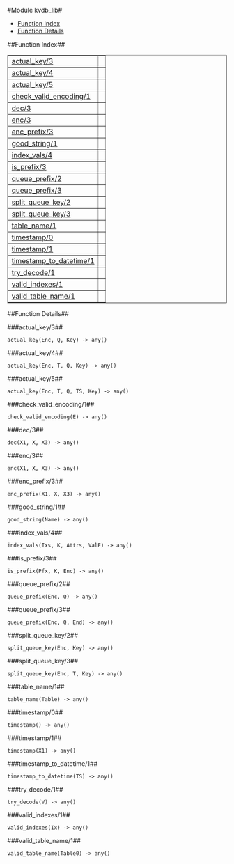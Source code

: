 

#Module kvdb_lib#
* [Function Index](#index)
* [Function Details](#functions)


<a name="index"></a>

##Function Index##


<table width="100%" border="1" cellspacing="0" cellpadding="2" summary="function index"><tr><td valign="top"><a href="#actual_key-3">actual_key/3</a></td><td></td></tr><tr><td valign="top"><a href="#actual_key-4">actual_key/4</a></td><td></td></tr><tr><td valign="top"><a href="#actual_key-5">actual_key/5</a></td><td></td></tr><tr><td valign="top"><a href="#check_valid_encoding-1">check_valid_encoding/1</a></td><td></td></tr><tr><td valign="top"><a href="#dec-3">dec/3</a></td><td></td></tr><tr><td valign="top"><a href="#enc-3">enc/3</a></td><td></td></tr><tr><td valign="top"><a href="#enc_prefix-3">enc_prefix/3</a></td><td></td></tr><tr><td valign="top"><a href="#good_string-1">good_string/1</a></td><td></td></tr><tr><td valign="top"><a href="#index_vals-4">index_vals/4</a></td><td></td></tr><tr><td valign="top"><a href="#is_prefix-3">is_prefix/3</a></td><td></td></tr><tr><td valign="top"><a href="#queue_prefix-2">queue_prefix/2</a></td><td></td></tr><tr><td valign="top"><a href="#queue_prefix-3">queue_prefix/3</a></td><td></td></tr><tr><td valign="top"><a href="#split_queue_key-2">split_queue_key/2</a></td><td></td></tr><tr><td valign="top"><a href="#split_queue_key-3">split_queue_key/3</a></td><td></td></tr><tr><td valign="top"><a href="#table_name-1">table_name/1</a></td><td></td></tr><tr><td valign="top"><a href="#timestamp-0">timestamp/0</a></td><td></td></tr><tr><td valign="top"><a href="#timestamp-1">timestamp/1</a></td><td></td></tr><tr><td valign="top"><a href="#timestamp_to_datetime-1">timestamp_to_datetime/1</a></td><td></td></tr><tr><td valign="top"><a href="#try_decode-1">try_decode/1</a></td><td></td></tr><tr><td valign="top"><a href="#valid_indexes-1">valid_indexes/1</a></td><td></td></tr><tr><td valign="top"><a href="#valid_table_name-1">valid_table_name/1</a></td><td></td></tr></table>


<a name="functions"></a>

##Function Details##

<a name="actual_key-3"></a>

###actual_key/3##


`actual_key(Enc, Q, Key) -> any()`

<a name="actual_key-4"></a>

###actual_key/4##


`actual_key(Enc, T, Q, Key) -> any()`

<a name="actual_key-5"></a>

###actual_key/5##


`actual_key(Enc, T, Q, TS, Key) -> any()`

<a name="check_valid_encoding-1"></a>

###check_valid_encoding/1##


`check_valid_encoding(E) -> any()`

<a name="dec-3"></a>

###dec/3##


`dec(X1, X, X3) -> any()`

<a name="enc-3"></a>

###enc/3##


`enc(X1, X, X3) -> any()`

<a name="enc_prefix-3"></a>

###enc_prefix/3##


`enc_prefix(X1, X, X3) -> any()`

<a name="good_string-1"></a>

###good_string/1##


`good_string(Name) -> any()`

<a name="index_vals-4"></a>

###index_vals/4##


`index_vals(Ixs, K, Attrs, ValF) -> any()`

<a name="is_prefix-3"></a>

###is_prefix/3##


`is_prefix(Pfx, K, Enc) -> any()`

<a name="queue_prefix-2"></a>

###queue_prefix/2##


`queue_prefix(Enc, Q) -> any()`

<a name="queue_prefix-3"></a>

###queue_prefix/3##


`queue_prefix(Enc, Q, End) -> any()`

<a name="split_queue_key-2"></a>

###split_queue_key/2##


`split_queue_key(Enc, Key) -> any()`

<a name="split_queue_key-3"></a>

###split_queue_key/3##


`split_queue_key(Enc, T, Key) -> any()`

<a name="table_name-1"></a>

###table_name/1##


`table_name(Table) -> any()`

<a name="timestamp-0"></a>

###timestamp/0##


`timestamp() -> any()`

<a name="timestamp-1"></a>

###timestamp/1##


`timestamp(X1) -> any()`

<a name="timestamp_to_datetime-1"></a>

###timestamp_to_datetime/1##


`timestamp_to_datetime(TS) -> any()`

<a name="try_decode-1"></a>

###try_decode/1##


`try_decode(V) -> any()`

<a name="valid_indexes-1"></a>

###valid_indexes/1##


`valid_indexes(Ix) -> any()`

<a name="valid_table_name-1"></a>

###valid_table_name/1##


`valid_table_name(Table0) -> any()`

